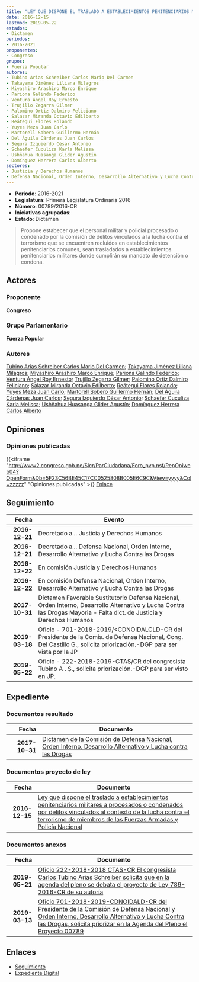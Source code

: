 ```yaml
---
title: "LEY QUE DISPONE EL TRASLADO A ESTABLECIMIENTOS PENITENCIARIOS MILITARES A PROCESADOS O CONDENADOS POR DELITOS VINCULADOS AL CONTEXTO DE LA LUCHA CONTRA EL TERRORISMO DE MIEMBROS DE LAS FUERZAS ARMADAS Y POLICÍA NACIONAL"
date: 2016-12-15
lastmod: 2019-05-22
estados:
- Dictamen
periodos:
- 2016-2021
proponentes:
- Congreso
grupos:
- Fuerza Popular
autores:
- Tubino Arias Schreiber Carlos Mario Del Carmen
- Takayama Jiménez Liliana Milagros
- Miyashiro Arashiro Marco Enrique
- Pariona Galindo Federico
- Ventura Ángel Roy Ernesto
- Trujillo Zegarra Gilmer
- Palomino Ortiz Dalmiro Feliciano
- Salazar Miranda Octavio Edilberto
- Reátegui Flores Rolando
- Yuyes Meza Juan Carlo
- Martorell Sobero Guillermo Hernán
- Del Águila Cárdenas Juan Carlos
- Segura Izquierdo César Antonio
- Schaefer Cuculiza Karla Melissa
- Ushñahua Huasanga Glider Agustín
- Domínguez Herrera Carlos Alberto
sectores:
- Justicia y Derechos Humanos
- Defensa Nacional, Orden Interno, Desarrollo Alternativo y Lucha Contra las Drogas
---
```

- **Periodo**: 2016-2021
- **Legislatura**: Primera Legislatura Ordinaria 2016
- **Número**: 00789/2016-CR
- **Iniciativas agrupadas**: 
- **Estado**: Dictamen

> Propone estabecer que el personal militar y policial procesado o condenado por la comisión de delitos vinculados a la lucha contra el terrorismo que se encuentren recluidos en establecimientos penitenciarios comunes, sean trasladados a establecimientos penitenciarios militares donde cumplirán su mandato de detención o condena.


## Actores

### Proponente

**Congreso**

### Grupo Parlamentario

**Fuerza Popular**

### Autores

[Tubino Arias Schreiber Carlos Mario Del Carmen](mailto:mailto:ctubino@congreso.gob.pe); [Takayama Jiménez Liliana Milagros](mailto:mailto:ltakayama@congreso.gob.pe); [Miyashiro Arashiro Marco Enrique](mailto:mailto:mmiyashiro@congreso.gob.pe); [Pariona Galindo Federico](mailto:mailto:fpariona@congreso.gob.pe); [Ventura Ángel Roy Ernesto](mailto:mailto:rventura@congreso.gob.pe); [Trujillo Zegarra Gilmer](mailto:mailto:gtrujilloz@congreso.gob.pe); [Palomino Ortiz Dalmiro Feliciano](mailto:mailto:dfpalomino@congreso.gob.pe); [Salazar Miranda Octavio Edilberto](mailto:mailto:osalazar@congreso.gob.pe); [Reátegui Flores Rolando](mailto:mailto:rreategui@congreso.gob.pe); [Yuyes Meza Juan Carlo](mailto:mailto:jyuyes@congreso.gob.pe); [Martorell Sobero Guillermo Hernán](mailto:mailto:gmartorell@congreso.gob.pe); [Del Águila Cárdenas Juan Carlos](mailto:mailto:jdelaguila@congreso.gob.pe); [Segura Izquierdo César Antonio](mailto:mailto:csegura@congreso.gob.pe); [Schaefer Cuculiza Karla Melissa](mailto:mailto:kschaefer@congreso.gob.pe); [Ushñahua Huasanga Glider Agustín](mailto:mailto:gushnahua@congreso.gob.pe); [Domínguez Herrera Carlos Alberto](mailto:mailto:cdominguez@congreso.gob.pe)

## Opiniones

### Opiniones publicadas

{{<iframe "http://www2.congreso.gob.pe/Sicr/ParCiudadana/Foro_pvp.nsf/RepOpiweb04?OpenForm&Db=5F23C56BE45C17CC0525808B005E6C9C&View=yyyy&Col=zzzzz" "Opiniones publicadas" >}}
[Enlace](http://www2.congreso.gob.pe/Sicr/ParCiudadana/Foro_pvp.nsf/RepOpiweb04?OpenForm&Db=5F23C56BE45C17CC0525808B005E6C9C&View=yyyy&Col=zzzzz)


## Seguimiento

| Fecha | Evento |
|------:|--------|
| **2016-12-21** | Decretado a... Justicia y Derechos Humanos |
| **2016-12-21** | Decretado a... Defensa Nacional, Orden Interno, Desarrollo Alternativo y Lucha Contra las Drogas |
| **2016-12-22** | En comisión Justicia y Derechos Humanos |
| **2016-12-22** | En comisión Defensa Nacional, Orden Interno, Desarrollo Alternativo y Lucha Contra las Drogas |
| **2017-10-31** | Dictamen Favorable Sustitutorio Defensa Nacional, Orden Interno, Desarrollo Alternativo y Lucha Contra las Drogas Mayoria - Falta dict. de Justicia y Derechos Humanos |
| **2019-03-18** | Oficio - 701-2018-2019/<CDNOIDALCLD-CR del Presidente de la Comis. de Defensa Nacional, Cong. Del Castillo G., solicita priorización.-DGP para ser vista por la JP |
| **2019-05-22** | Oficio - 222-2018-2019-CTAS/CR del congresista Tubino A . S., solicita priorización.-DGP para ser visto en JP. |

## Expediente

### Documentos resultado

| Fecha | Documento |
|------:|-----------|
| **2017-10-31** | [Dictamen de la Comisión de Defensa Nacional, Orden Interno, Desarrollo Alternativo y Lucha contra las Drogas](http://www.leyes.congreso.gob.pe/Documentos/2016_2021/Dictamenes/Proyectos_de_Ley/00789DC07MAY20171031.pdf) |

### Documentos proyecto de ley

| Fecha | Documento |
|------:|-----------|
| **2016-12-15** | [Ley que dispone el traslado a establecimientos penitenciarios militares a procesados o condenados por delitos vinculados al contexto de la lucha contra el terrorismo de miembros de las Fuerzas Armadas y Policía Nacional](http://www.leyes.congreso.gob.pe/Documentos/2016_2021/Proyectos_de_Ley_y_de_Resoluciones_Legislativas/PL0078920161215.pdf) |

### Documentos anexos

| Fecha | Documento |
|------:|-----------|
| **2019-05-21** | [Oficio 222-2018-2018 CTAS-CR El congresista Carlos Tubino Arias Schreiber solicita que en la agenda del pleno se debata el proyecto de Ley 789-2016-CR de su autoría](http://www.leyes.congreso.gob.pe/Documentos/2016_2021/Oficios/Congresistas/OFICIO-222-2018-2019-CTAS-CR.pdf) |
| **2019-03-13** | [Oficio 701-2018-2019-CDNOIDALD-CR del Presidente de la Comisión de Defensa Nacional y Orden Interno, Desarrollo Alternativo y Lucha Contra las Drogas, solicita priorizar en la Agenda del Pleno el Proyecto 00789](http://www.leyes.congreso.gob.pe/Documentos/2016_2021/Oficios/Comisiones_Ordinarias/OFICIO-701-2018-2019-CDNOIDALD-CR.pdf) |

## Enlaces

- [Seguimiento](http://www2.congreso.gob.pe/Sicr/TraDocEstProc/CLProLey2016.nsf/f7fff46988ca05b1052578e100829cc7/11c8c3e4f8b181890525808b00586453?OpenDocument)
- [Expediente Digital](http://www2.congreso.gob.pe/Sicr/TraDocEstProc/CLProLey2016.nsf/f7fff46988ca05b1052578e100829cc7/11c8c3e4f8b181890525808b00586453?OpenDocument&Click=05257FB7005EB655.eb71d0cf91d8294e05256cdf006b5706/$Body/0.1C6C)

